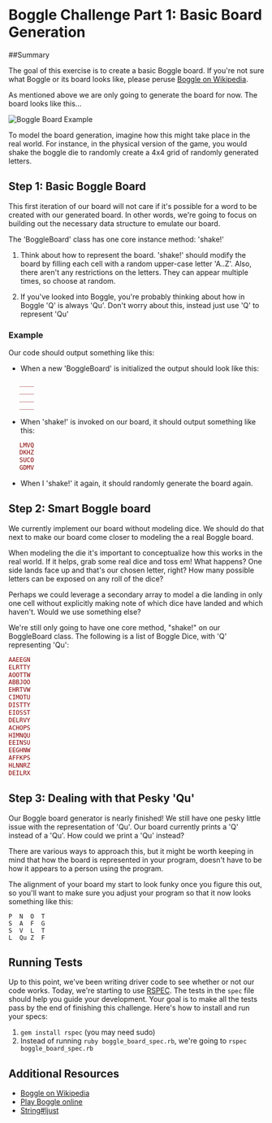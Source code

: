 # Boggle Challenge Part 1: Basic Board Generation

##Summary

The goal of this exercise is to create a basic Boggle board. If you're not sure what Boggle or its board looks like, please peruse [Boggle on Wikipedia](http://en.wikipedia.org/wiki/Boggle).

As mentioned above we are only going to generate the board for now. The board looks like this...

![Boggle Board Example](https://s-media-cache-ak0.pinimg.com/originals/f0/92/03/f09203920ca7db9c7f3e9247308a8482.jpg)

To model the board generation, imagine how this might take place in the real world. For instance, in the physical version of the game, you would shake the boggle die to randomly create a 4x4 grid of randomly generated letters.

## Step 1: Basic Boggle Board

This first iteration of our board will not care if it's possible for a word to be created with our generated board. In other words, we're going to focus on building out the necessary data structure to emulate our board.

The 'BoggleBoard' class has one core instance method: 'shake!'

1. Think about how to represent the board. 'shake!' should modify the board by filling each cell with a random upper-case letter 'A..Z'. Also, there aren't any restrictions on the letters. They can appear multiple times, so choose at random.

2. If you've looked into Boggle, you're probably thinking about how in Boggle 'Q' is always 'Qu'. Don't worry about this, instead just use 'Q' to represent 'Qu'

### Example

Our code should output something like this:

* When a new 'BoggleBoard' is initialized the output should look like this:

```ruby
   ____
   ____
   ____
   ____
```

* When 'shake!' is invoked on our board, it should output something like this:

```ruby
   LMVQ
   DKHZ
   SUCO
   GDMV
```

* When I 'shake!' it again, it should randomly generate the board again.

## Step 2: Smart Boggle board

We currently implement our board without modeling dice. We should do that next to make our board come closer to modeling the a real Boggle board.

When modeling the die it's important to conceptualize how this works in the real world. If it helps, grab some real dice and toss em! What happens? One side lands face up and that's our chosen letter, right? How many possible letters can be exposed on any roll of the dice?

Perhaps we could leverage a secondary array to model a die landing in only one cell without explicitly making note of which dice have landed and which haven't. Would we use something else?

We're still only going to have one core method, "shake!" on our BoggleBoard class. The following is a list of Boggle Dice, with 'Q' representing 'Qu':

```ruby
AAEEGN
ELRTTY
AOOTTW
ABBJOO
EHRTVW
CIMOTU
DISTTY
EIOSST
DELRVY
ACHOPS
HIMNQU
EEINSU
EEGHNW
AFFKPS
HLNNRZ
DEILRX
```

## Step 3: Dealing with that Pesky 'Qu'

Our Boggle board generator is nearly finished! We still have one pesky little issue with the representation of 'Qu'. Our board currently prints a 'Q' instead of a 'Qu'. How could we print a 'Qu' instead?

There are various ways to approach this, but it might be worth keeping in mind that how the board is represented in your program, doesn't have to be how it appears to a person using the program.

The alignment of your board my start to look funky once you figure this out, so you'll want to make sure you adjust your program so that it now looks something like this:

```text
P  N  O  T
S  A  F  G
S  V  L  T
L  Qu Z  F
```

## Running Tests
Up to this point, we've been writing driver code to see whether or not our code works. Today, we're starting to use [RSPEC](http://rspec.info/). The tests in the `spec` file should help you guide your development. Your goal is to make all the tests pass by the end of finishing this challenge. Here's how to install and run your specs:
1. `gem install rspec` (you may need sudo)
1. Instead of running `ruby boggle_board_spec.rb`, we're going to `rspec boggle_board_spec.rb`

## Additional Resources

* [Boggle on Wikipedia](http://en.wikipedia.org/wiki/Boggle)
* [Play Boggle online](http://www.wordplays.com/boggle)
* [String#ljust](http://www.ruby-doc.org/core-1.9.3/String.html#method-i-ljust)
